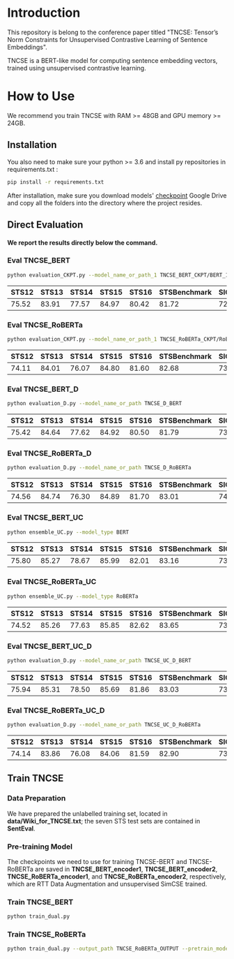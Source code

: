 # Introduction

This repository is belong to the conference paper titled "TNCSE: Tensor’s Norm Constraints for Unsupervised Contrastive Learning of Sentence Embeddings".

TNCSE is a BERT-like model for computing sentence embedding vectors, trained using unsupervised contrastive learning.

# How to Use

We recommend you train TNCSE with RAM >= 48GB and GPU memory >= 24GB.

## Installation

You also need to make sure your python >= 3.6 and install py repositories in requirements.txt :
```bash
pip install -r requirements.txt
```

After installation, make sure you download models' [checkpoint](https://drive.google.com/file/d/1b_AQwqG-BmljQpsSwf7kZbMgtfbgHWd4/view?usp=drive_link) Google Drive and copy all the folders into the directory where the project resides.

## Direct Evaluation

#### We report the results directly below the command.

### Eval TNCSE_BERT
```bash
python evaluation_CKPT.py --model_name_or_path_1 TNCSE_BERT_CKPT/BERT_1 --model_name_or_path_2 TNCSE_BERT_CKPT/BERT_2
```

| STS12 | STS13 | STS14 | STS15 | STS16 | STSBenchmark | SICKRelatedness | Avg. |
| ----- | ----- | ----- | ----- | ----- | ----- | ----- | ----- |
| 75.52 | 83.91 | 77.57 | 84.97 | 80.42 | 81.72 | 72.97 | 79.58 |

### Eval TNCSE_RoBERTa
```bash
python evaluation_CKPT.py --model_name_or_path_1 TNCSE_RoBERTa_CKPT/RoBERTa1 --model_name_or_path_2 TNCSE_RoBERTa_CKPT/RoBERTa1
```

| STS12 | STS13 | STS14 | STS15 | STS16 | STSBenchmark | SICKRelatedness | Avg. |
| ----- | ----- | ----- | ----- | ----- | ----- | ----- | ----- |
| 74.11 | 84.01 | 76.07 | 84.80 | 81.60 | 82.68 | 73.47 | 79.53 |

### Eval TNCSE_BERT_D
```bash
python evaluation_D.py --model_name_or_path TNCSE_D_BERT
```

| STS12 | STS13 | STS14 | STS15 | STS16 | STSBenchmark | SICKRelatedness | Avg. |
| ----- | ----- | ----- | ----- | ----- | ----- | ----- | ----- |
| 75.42 | 84.64 | 77.62 | 84.92 | 80.50 | 81.79 | 73.52 | 79.77 |

### Eval TNCSE_RoBERTa_D
```bash
python evaluation_D.py --model_name_or_path TNCSE_D_RoBERTa
```

| STS12 | STS13 | STS14 | STS15 | STS16 | STSBenchmark | SICKRelatedness | Avg. |
| ----- | ----- | ----- | ----- | ----- | ----- | ----- | ----- |
| 74.56 | 84.74 | 76.30 | 84.89 | 81.70 | 83.01 | 74.18 | 79.91 |

### Eval TNCSE_BERT_UC
```bash
python ensemble_UC.py --model_type BERT
```

| STS12 | STS13 | STS14 | STS15 | STS16 | STSBenchmark | SICKRelatedness | Avg. |
| ----- | ----- | ----- | ----- | ----- | ----- | ----- | ----- |
| 75.80 | 85.27 | 78.67 | 85.99 | 82.01 | 83.16 | 73.01 | 80.56 |

### Eval TNCSE_RoBERTa_UC
```bash
python ensemble_UC.py --model_type RoBERTa
```

| STS12 | STS13 | STS14 | STS15 | STS16 | STSBenchmark | SICKRelatedness | Avg. |
| ----- | ----- | ----- | ----- | ----- | ----- | ----- | ----- |
| 74.52 | 85.26 | 77.63 | 85.85 | 82.62 | 83.65 | 73.35 | 80.41 |

### Eval TNCSE_BERT_UC_D
```bash
python evaluation_D.py --model_name_or_path TNCSE_UC_D_BERT
```

| STS12 | STS13 | STS14 | STS15 | STS16 | STSBenchmark | SICKRelatedness | Avg. |
| ----- | ----- | ----- | ----- | ----- | ----- | ----- | ----- |
| 75.94 | 85.31 | 78.50 | 85.69 | 81.86 | 83.03 | 73.89 | 80.60 |

### Eval TNCSE_RoBERTa_UC_D
```bash
python evaluation_D.py --model_name_or_path TNCSE_UC_D_RoBERTa
```

| STS12 | STS13 | STS14 | STS15 | STS16 | STSBenchmark | SICKRelatedness | Avg. |
| ----- | ----- | ----- | ----- | ----- | ----- | ----- | ----- |
| 74.14 | 83.86 | 76.08 | 84.06 | 81.59 | 82.90 | 73.55 | 79.45 |

## Train TNCSE

### Data Preparation

We have prepared the unlabelled training set, located in **data/Wiki_for_TNCSE.txt**; the seven STS test sets are contained in **SentEval**.

### Pre-training Model

The checkpoints we need to use for training TNCSE-BERT and TNCSE-RoBERTa are saved in **TNCSE_BERT_encoder1**, **TNCSE_BERT_encoder2**, **TNCSE_RoBERTa_encoder1**, and **TNCSE_RoBERTa_encoder2**, respectively, which are RTT Data Augmentation and unsupervised SimCSE trained.

### Train TNCSE_BERT
```bash
python train_dual.py
```

### Train TNCSE_RoBERTa
```bash
python train_dual.py --output_path TNCSE_RoBERTa_OUTPUT --pretrain_model_path_1 TNCSE_RoBERTa_encoder1 --pretrain_model_path_2 TNCSE_RoBERTa_encoder2 --pretrain_tokenizer Roberta-base --batch_size_train 256 --dropout 0.0175 --lr 1e-06
```
